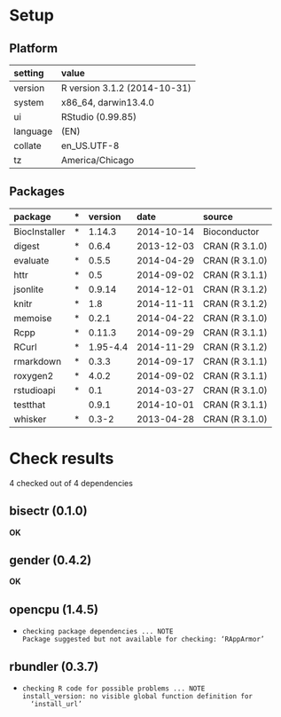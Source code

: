 # Setup

## Platform

|setting  |value                        |
|:--------|:----------------------------|
|version  |R version 3.1.2 (2014-10-31) |
|system   |x86_64, darwin13.4.0         |
|ui       |RStudio (0.99.85)            |
|language |(EN)                         |
|collate  |en_US.UTF-8                  |
|tz       |America/Chicago              |

## Packages

|package       |*  |version  |date       |source         |
|:-------------|:--|:--------|:----------|:--------------|
|BiocInstaller |*  |1.14.3   |2014-10-14 |Bioconductor   |
|digest        |*  |0.6.4    |2013-12-03 |CRAN (R 3.1.0) |
|evaluate      |*  |0.5.5    |2014-04-29 |CRAN (R 3.1.0) |
|httr          |*  |0.5      |2014-09-02 |CRAN (R 3.1.1) |
|jsonlite      |*  |0.9.14   |2014-12-01 |CRAN (R 3.1.2) |
|knitr         |*  |1.8      |2014-11-11 |CRAN (R 3.1.2) |
|memoise       |*  |0.2.1    |2014-04-22 |CRAN (R 3.1.0) |
|Rcpp          |*  |0.11.3   |2014-09-29 |CRAN (R 3.1.1) |
|RCurl         |*  |1.95-4.4 |2014-11-29 |CRAN (R 3.1.2) |
|rmarkdown     |*  |0.3.3    |2014-09-17 |CRAN (R 3.1.1) |
|roxygen2      |*  |4.0.2    |2014-09-02 |CRAN (R 3.1.1) |
|rstudioapi    |*  |0.1      |2014-03-27 |CRAN (R 3.1.0) |
|testthat      |   |0.9.1    |2014-10-01 |CRAN (R 3.1.1) |
|whisker       |*  |0.3-2    |2013-04-28 |CRAN (R 3.1.0) |

# Check results
4 checked out of 4 dependencies 

## bisectr (0.1.0)

__OK__

## gender (0.4.2)

__OK__

## opencpu (1.4.5)

* 
    ```
    checking package dependencies ... NOTE
    Package suggested but not available for checking: ‘RAppArmor’
    ```

## rbundler (0.3.7)

* 
    ```
    checking R code for possible problems ... NOTE
    install_version: no visible global function definition for
      ‘install_url’
    ```


